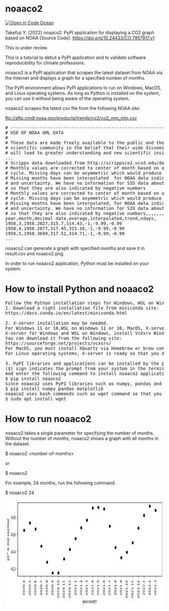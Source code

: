 # noaaco2
[![Open in Code Ocean](https://codeocean.com/codeocean-assets/badge/open-in-code-ocean.svg)](https://codeocean.com/capsule/1444046/tree)

Takefuji Y. (2022) noaaco2: PyPI application for displaying a CO2 graph based on NOAA [Source Code]. https://doi.org/10.24433/CO.7957917.v1

This is under review.

This is a tutorial to debut a PyPI application and to validate software reproducibility for climate professions.

noaaco2 is a PyPI application that scrapes the latest dataset from NOAA via the Internet and 
displays a graph for a specified number of months.

The PyPI environment allows PyPI applications to run on Windows, MacOS, and Linux operating systems.
As long as Python is installed on the system, you can use it without being aware of the operating system.

noaaco2 scrapes the latest csv file from the following NOAA site:

ftp://aftp.cmdl.noaa.gov/products/trends/co2/co2_mm_mlo.csv
<pre>
# --------------------------------------------------------------------							
# USE OF NOAA GML DATA							
#							
# These data are made freely available to the public and the							
# scientific community in the belief that their wide dissemination							
# will lead to greater understanding and new scientific insights.							
...
# Scripps data downloaded from http://scrippsco2.ucsd.edu/data/atmospheric_co2							
# Monthly values are corrected to center of month based on average seasonal							
# cycle. Missing days can be asymmetric which would produce a high or low bias.							
# Missing months have been interpolated	 for NOAA data indicated by negative stdev						
# and uncertainty. We have no information for SIO data about Ndays	 stdv	 unc					
# so that they are also indicated by negative numbers							
# Monthly values are corrected to center of month based on average seasonal,,,,,,,
# cycle. Missing days can be asymmetric which would produce a high or low bias.,,,,,,,
# Missing months have been interpolated, for NOAA data indicated by negative stdev,,,,,,
# and uncertainty. We have no information for SIO data about Ndays, stdv, unc,,,,,
# so that they are also indicated by negative numbers,,,,,,,
year,month,decimal date,average,interpolated,trend,ndays,
1958,3,1958.2027,315.7,314.43,-1,-9.99,-0.99
1958,4,1958.2877,317.45,315.16,-1,-9.99,-0.99
1958,5,1958.3699,317.51,314.71,-1,-9.99,-0.99
...
</pre>

noaaco2 can generate a graph with specified months and save it in result.csv and noaaco2.png.

In order to run noaaco2 application, Python must be installed on your system.
# How to install Python and noaaco2
<pre>
Follow the Python installation steps for Windows, WSL on Windows, MacOS, and Linux operating systems.
1. Download a right installation file from miniconda site:
https://docs.conda.io/en/latest/miniconda.html

2. X-server installation may be needed.
For Windows 11 or 10,WSL on Windows 11 or 10, MacOS, X-server must be installed.
X-server for Windows and WSL on Windows, install VcXsrv Windows X Server.
You can download it from the following site:
https://sourceforge.net/projects/vcxsrv/
For MacOS, you must install XQuartz via Homebrew or brew command.
For Linux operating systems, X-server is ready so that you don't need to install it.

3. PyPI libraries and applications can be installed by the pip installation command.
($) sign indicates the prompt from your system in the terminal. Open the terminal.
And enter the following command to install noaaco2 application.
$ pip install noaaco2
Since noaaco2 uses PyPI libraries such as numpy, pandas and matplotlib, you must install them.
$ pip install numpy pandas matplotlib
noaaco2 uses bash commands such as wget command so that you must install it.
$ sudo apt install wget
</pre>
# How to run noaaco2
noaaco2 takes a single parameter for specifying the number of months. 
Without the number of months, noaaco2 shows a graph with all months in the dataset.

$ noaaco2 \<number-of-months\>

or

$ noaaco2

For example, 24 months, run the following command.

$ noaaco2 24

<img src='https://github.com/ytakefuji/noaaco2/raw/main/noaaco2.png' width=850 height=340 >
 
